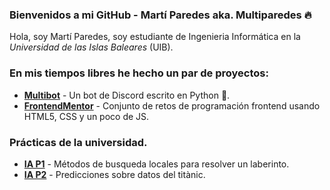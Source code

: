 [//]: <> (Read me sobre mi página de GitHub)
### **Bienvenidos a mi GitHub - Martí Paredes aka. Multiparedes 🔥** ###

Hola, soy Martí Paredes, soy estudiante de Ingenieria Informática en la
*Universidad de las Islas Baleares* (UIB).

### En mis tiempos libres he hecho un par de proyectos: ###
- **[Multibot](https://github.com/multiparedes/Multibot)** - Un bot de Discord escrito en Python 🐍. 
- **[FrontendMentor](https://www.frontendmentor.io/profile/multiparedes)** - Conjunto de retos de programación frontend usando HTML5, CSS y un poco de JS.

### Prácticas de la universidad.
- **[IA P1](https://github.com/multiparedes/InteligenciaArtificial-Practica1)** - Métodos de busqueda locales para resolver un laberinto.
- **[IA P2](https://github.com/multiparedes/InteligenciaArtificial-Practica2)** - Predicciones sobre datos del titànic.
